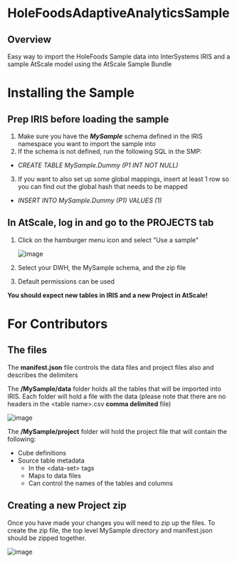 # HoleFoodsAdaptiveAnalyticsSample
## Overview
Easy way to import the HoleFoods Sample data into InterSystems IRIS and a sample AtScale model using the AtScale Sample Bundle

# Installing the Sample
## Prep IRIS before loading the sample
1) Make sure you have the ***MySample*** schema defined in the IRIS namespace you want to import the sample into 
2) If the schema is not defined, run the following SQL in the SMP:
*  _CREATE TABLE MySample.Dummy (P1 INT NOT NULL)_
3) If you want to also set up some global mappings, insert at least 1 row so you can find out the global hash that needs to be mapped
*  _INSERT INTO MySample.Dummy (P1) VALUES (1)_

## In AtScale, log in and go to the PROJECTS tab
1) Click on the hamburger menu icon and select "Use a sample"

    ![image](https://user-images.githubusercontent.com/30053816/115746186-1f2b8380-a362-11eb-8f03-517df862e63d.png)

2) Select your DWH, the MySample schema, and the zip file
3) Default permissions can be used

**You should expect new tables in IRIS and a new Project in AtScale!**

# For Contributors 
## The files 
The **manifest.json** file controls the data files and project files also and describes the delimiters

The **/MySample/data** folder holds all the tables that will be imported into IRIS. Each folder will hold a file with the data (please note that there are no headers in the \<table name\>.csv **comma delimited** file)

![image](https://user-images.githubusercontent.com/30053816/115742298-87786600-a35e-11eb-8b54-ecc2d65f8ee6.png)

The **/MySample/project** folder will hold the project file that will contain the following:
* Cube definitions
* Source table metadata
  * In the \<data-set\> tags
  * Maps to data files
  * Can control the names of the tables and columns

## Creating a new Project zip
Once you have made your changes you will need to zip up the files. To create the zip file, the top level MySample directory and manifest.json should be zipped together.

![image](https://user-images.githubusercontent.com/24307254/121373511-20624100-c90d-11eb-964a-bd0aee369283.PNG)




